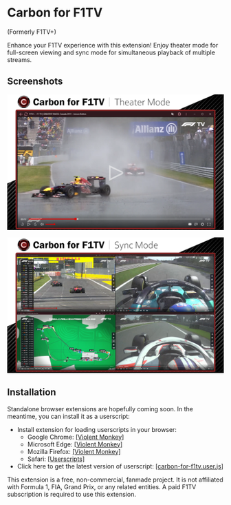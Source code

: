 # Carbon for F1TV
(Formerly F1TV+)

Enhance your F1TV experience with this extension! Enjoy theater mode for full-screen viewing and sync mode for simultaneous playback of multiple streams.

## Screenshots

![Theater Mode](description/screenshot_01.png)

![Sync Mode](description/screenshot_02.png)


## Installation

Standalone browser extensions are hopefully coming soon. In the meantime, you can install it as a userscript:

* Install extension for loading userscripts in your browser:
  * Google Chrome: [[Violent Monkey]](https://chromewebstore.google.com/detail/violentmonkey/jinjaccalgkegednnccohejagnlnfdag)
  * Microsoft Edge: [[Violent Monkey]](https://microsoftedge.microsoft.com/addons/detail/violentmonkey/eeagobfjdenkkddmbclomhiblgggliao)
  * Mozilla Firefox: [[Violent Monkey]](https://addons.mozilla.org/firefox/addon/violentmonkey/)
  * Safari: [[Userscripts]](https://apps.apple.com/app/userscripts/id1463298887)
* Click here to get the latest version of userscript: [[carbon-for-f1tv.user.js]](https://github.com/Carbon-for-F1TV/Carbon-for-F1TV/raw/master/carbon-for-f1tv.user.js)




This extension is a free, non-commercial, fanmade project. It is not affiliated with Formula 1, FIA, Grand Prix, or any related entities. A paid F1TV subscription is required to use this extension.
